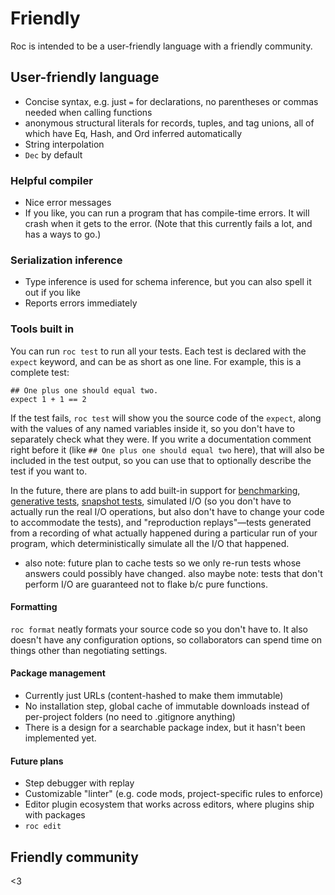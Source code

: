 # Friendly

Roc is intended to be a user-friendly language with a friendly community.

## User-friendly language

- Concise syntax, e.g. just `=` for declarations, no parentheses or commas needed when calling functions
- anonymous structural literals for records, tuples, and tag unions, all of which have Eq, Hash, and Ord inferred automatically
- String interpolation
- `Dec` by default

### Helpful compiler

- Nice error messages
- If you like, you can run a program that has compile-time errors. It will crash when it gets to the error. (Note that this currently fails a lot, and has a ways to go.)

### Serialization inference
- Type inference is used for schema inference, but you can also spell it out if you like
- Reports errors immediately

### Tools built in

You can run `roc test` to run all your tests. Each test is declared with the `expect` keyword, and can be as short as one line. For example, this is a complete test:

```
## One plus one should equal two.
expect 1 + 1 == 2
```

If the test fails, `roc test` will show you the source code of the `expect`, along with the values of any named variables inside it, so you don't have to separately check what they were. If you write a documentation comment right before it (like `## One plus one should equal two` here), that will also be included in the test output, so you can use that to optionally describe the test if you want to.

In the future, there are plans to add built-in support for [benchmarking](https://en.wikipedia.org/wiki/Benchmark_(computing)), [generative tests](https://en.wikipedia.org/wiki/Software_testing#Property_testing), [snapshot tests](https://en.wikipedia.org/wiki/Software_testing#Output_comparison_testing), simulated I/O (so you don't have to actually run the real I/O operations, but also don't have to change your code to accommodate the tests), and "reproduction replays"—tests generated from a recording of what actually happened during a particular run of your program, which deterministically simulate all the I/O that happened.

- also note: future plan to cache tests so we only re-run tests whose answers could possibly have changed. also maybe note: tests that don't perform I/O are guaranteed not to flake b/c pure functions.

#### Formatting

`roc format` neatly formats your source code so you don't have to. It also doesn't have any configuration options, so collaborators can spend time on things other than negotiating settings.

#### Package management
- Currently just URLs (content-hashed to make them immutable)
- No installation step, global cache of immutable downloads instead of per-project folders (no need to .gitignore anything)
- There is a design for a searchable package index, but it hasn't been implemented yet.

#### Future plans
- Step debugger with replay
- Customizable "linter" (e.g. code mods, project-specific rules to enforce)
- Editor plugin ecosystem that works across editors, where plugins ship with packages
- `roc edit`

## Friendly community

<3
